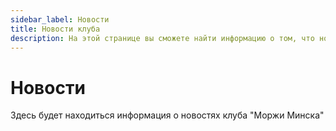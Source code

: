 ```yaml
---
sidebar_label: Новости
title: Новости клуба
description: На этой странице вы сможете найти информацию о том, что нового у членов клуба "Моржи Минска"
---
```


# Новости

Здесь будет находиться информация о новостях клуба "Моржи Минска"